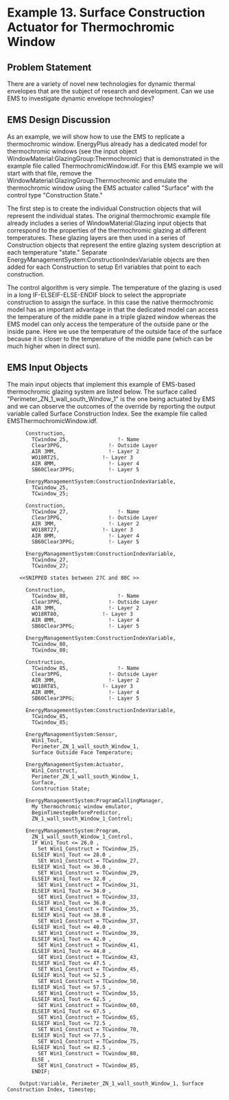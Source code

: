 # Example 13. Surface Construction Actuator for Thermochromic Window

## Problem Statement

There are a variety of novel new technologies for dynamic thermal envelopes that are the subject of research and development. Can we use EMS to investigate dynamic envelope technologies?

## EMS Design Discussion

As an example, we will show how to use the EMS to replicate a thermochromic window.  EnergyPlus already has a dedicated model for thermochromic windows (see the input object WindowMaterial:GlazingGroup:Thermochromic) that is demonstrated in the example file called ThermochromicWindow.idf.  For this EMS example we will start with that file, remove the WindowMaterial:GlazingGroup:Thermochromic and emulate the thermochromic window using the EMS actuator called "Surface" with the control type "Construction State."

The first step is to create the individual Construction objects that will represent the individual states.  The original thermochromic example file already includes a series of WindowMaterial:Glazing input objects that correspond to the properties of the thermochromic glazing at different temperatures.  These glazing layers are then used in a series of Construction objects that represent the entire glazing system description at each temperature "state."  Separate EnergyManagementSystem:ConstructionIndexVariable objects are then added for each Construction to setup Erl variables that point to each construction.

The control algorithm is very simple.  The temperature of the glazing is used in a long IF-ELSEIF-ELSE-ENDIF block to select the appropriate construction to assign the surface.  In this case the native thermochromic model has an important advantage in that the dedicated model can access the temperature of the middle pane in a triple glazed window whereas the EMS model can only access the temperature of the outside pane or the inside pane.  Here we use the temperature of the outside face of the surface because it is closer to the temperature of the middle pane (which can be much higher when in direct sun).

## EMS Input Objects

The main input objects that implement this example of EMS-based thermochromic glazing system are listed below.  The surface called "Perimeter_ZN_1_wall_south_Window_1" is the one being actuated by EMS and we can observe the outcomes of the override by reporting the output variable called Surface Construction Index.  See the example file called EMSThermochromicWindow.idf.

~~~~~~~~~~~~~~~~~~~~
      Construction,
        TCwindow_25,                !- Name
        Clear3PPG,               !- Outside Layer
        AIR 3MM,                 !- Layer 2
        WO18RT25,              !- Layer 3
        AIR 8MM,                 !- Layer 4
        SB60Clear3PPG;           !- Layer 5

      EnergyManagementSystem:ConstructionIndexVariable,
        TCwindow_25,
        TCwindow_25;

      Construction,
        TCwindow_27,                !- Name
        Clear3PPG,               !- Outside Layer
        AIR 3MM,                 !- Layer 2
        WO18RT27,              !- Layer 3
        AIR 8MM,                 !- Layer 4
        SB60Clear3PPG;           !- Layer 5

      EnergyManagementSystem:ConstructionIndexVariable,
        TCwindow_27,
        TCwindow_27;

    <<SNIPPED states between 27C and 80C >>

      Construction,
        TCwindow_80,                !- Name
        Clear3PPG,               !- Outside Layer
        AIR 3MM,                 !- Layer 2
        WO18RT80,              !- Layer 3
        AIR 8MM,                 !- Layer 4
        SB60Clear3PPG;           !- Layer 5

      EnergyManagementSystem:ConstructionIndexVariable,
        TCwindow_80,
        TCwindow_80;

      Construction,
        TCwindow_85,                !- Name
        Clear3PPG,               !- Outside Layer
        AIR 3MM,                 !- Layer 2
        WO18RT85,              !- Layer 3
        AIR 8MM,                 !- Layer 4
        SB60Clear3PPG;           !- Layer 5

      EnergyManagementSystem:ConstructionIndexVariable,
        TCwindow_85,
        TCwindow_85;

      EnergyManagementSystem:Sensor,
        Win1_Tout,
        Perimeter_ZN_1_wall_south_Window_1,
        Surface Outside Face Temperature;

      EnergyManagementSystem:Actuator,
        Win1_Construct,
        Perimeter_ZN_1_wall_south_Window_1,
        Surface,
        Construction State;

      EnergyManagementSystem:ProgramCallingManager,
        My thermochromic window emulator,
        BeginTimestepBeforePredictor,
        ZN_1_wall_south_Window_1_Control;

      EnergyManagementSystem:Program,
        ZN_1_wall_south_Window_1_Control,
        IF Win1_Tout <= 26.0 ,
          Set Win1_Construct = TCwindow_25,
        ELSEIF Win1_Tout <= 28.0 ,
          SEt Win1_Construct = TCwindow_27,
        ELSEIF Win1_Tout <= 30.0 ,
          SET Win1_Construct = TCwindow_29,
        ELSEIF Win1_Tout <= 32.0 ,
          SET Win1_Construct = TCwindow_31,
        ELSEIF Win1_Tout <= 34.0 ,
          SET Win1_Construct = TCwindow_33,
        ELSEIF Win1_Tout <= 36.0 ,
          SET Win1_Construct = TCwindow_35,
        ELSEIF Win1_Tout <= 38.0 ,
          SET Win1_Construct = TCwindow_37,
        ELSEIF Win1_Tout <= 40.0 ,
          SET Win1_Construct = TCwindow_39,
        ELSEIF Win1_Tout <= 42.0 ,
          SET Win1_Construct = TCwindow_41,
        ELSEIF Win1_Tout <= 44.0 ,
          SET Win1_Construct = TCwindow_43,
        ELSEIF Win1_Tout <= 47.5 ,
          SET Win1_Construct = TCwindow_45,
        ELSEIF Win1_Tout <= 52.5 ,
          SET Win1_Construct = TCwindow_50,
        ELSEIF Win1_Tout <= 57.5 ,
          SET Win1_Construct = TCwindow_55,
        ELSEIF Win1_Tout <= 62.5 ,
          SET Win1_Construct = TCwindow_60,
        ELSEIF Win1_Tout <= 67.5 ,
          SET Win1_Construct = TCwindow_65,
        ELSEIF Win1_Tout <= 72.5 ,
          SET Win1_Construct = TCwindow_70,
        ELSEIF Win1_Tout <= 77.5 ,
          SET Win1_Construct = TCwindow_75,
        ELSEIF Win1_Tout <= 82.5 ,
          SET Win1_Construct = TCwindow_80,
        ELSE ,
          SET Win1_Construct = TCwindow_85,
        ENDIF;

    Output:Variable, Perimeter_ZN_1_wall_south_Window_1, Surface Construction Index, timestep;
~~~~~~~~~~~~~~~~~~~~
